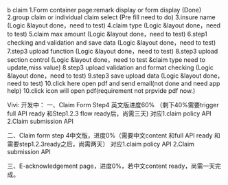 b claim
1.Form container page:remark display or form display (Done)
2.group claim or individual claim select (Pre fill need to do)
3.insure name (Logic &layout done，need to test)
4.claim type (Logic &layout done，need to test)
5.claim max amount (Logic &layout done，need to test)
6.step1 checking and validation and save data (Logic &layout done，need to test)
7.step3 upload function (Logic &layout done，need to test)
8.step3 upload section control  (Logic &layout done，need to test &claim type need to update,miss value)
8.step3 upload validation and format checking  (Logic &layout done，need to test)
9.step3 save upload data (Logic &layout done，need to test)
10.click here open pdf and send email(not done and need app help)
10.click icon will open pdf(requirement not prpvide pdf now.)


Vivi:
开发中：
一、Claim Form Step4 英文版进度60% （剩下40%需要trigger full API ready 和Step1.2.3 flow ready后，尚需三天)
对应1.claim policy API 2.Claim submission API

二、Claim form step 4中文版，进度0%（需要中文content 和full API ready 和需要step1.2.3ready之后，尚需两天）
对应1.claim policy API 2.Claim submission API


三、E-acknowledgement page，进度0%，若中文content ready，尚需一天完成。
